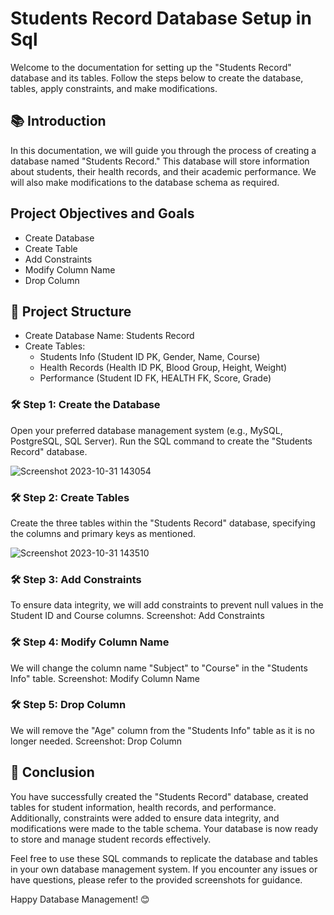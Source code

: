 # Students Record Database Setup in Sql
Welcome to the documentation for setting up the "Students Record" database and its tables. Follow the steps below to create the database, tables, apply constraints, and make modifications.

## 📚 Introduction

In this documentation, we will guide you through the process of creating a database named "Students Record." This database will store information about students, their health records, and their academic performance. We will also make modifications to the database schema as required.

## Project Objectives and Goals
- Create Database
- Create Table
-  Add Constraints
-  Modify Column Name
-  Drop Column

## 📁 Project Structure

- Create Database Name: Students Record
- Create Tables:
  - Students Info (Student ID PK, Gender, Name, Course)
  - Health Records (Health ID PK, Blood Group, Height, Weight)
  - Performance (Student ID FK, HEALTH FK, Score, Grade)

### 🛠️ Step 1: Create the Database

Open your preferred database management system (e.g., MySQL, PostgreSQL, SQL Server).
Run the SQL command to create the "Students Record" database.

![Screenshot 2023-10-31 143054](https://github.com/corleonethe3rd/-U.S.-Superstore-Sales-Data-Analysis-Uncovering-Business-Insights-and-Visualizing-Key-Metrics-/assets/73728752/1d838939-f97e-49a4-9e17-bfecb85df86f)

### 🛠️ Step 2: Create Tables

Create the three tables within the "Students Record" database, specifying the columns and primary keys as mentioned.

![Screenshot 2023-10-31 143510](https://github.com/corleonethe3rd/-U.S.-Superstore-Sales-Data-Analysis-Uncovering-Business-Insights-and-Visualizing-Key-Metrics-/assets/73728752/6e35904c-e405-4616-adba-56de7b9980d0)
### 🛠️ Step 3: Add Constraints

To ensure data integrity, we will add constraints to prevent null values in the Student ID and Course columns.
Screenshot:
Add Constraints

### 🛠️ Step 4: Modify Column Name

We will change the column name "Subject" to "Course" in the "Students Info" table.
Screenshot:
Modify Column Name

### 🛠️ Step 5: Drop Column

We will remove the "Age" column from the "Students Info" table as it is no longer needed.
Screenshot:
Drop Column

## 📜 Conclusion

You have successfully created the "Students Record" database, created tables for student information, health records, and performance. Additionally, constraints were added to ensure data integrity, and modifications were made to the table schema. Your database is now ready to store and manage student records effectively.

Feel free to use these SQL commands to replicate the database and tables in your own database management system. If you encounter any issues or have questions, please refer to the provided screenshots for guidance.

Happy Database Management! 😊

